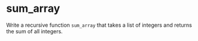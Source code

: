 # sum_array

Write a recursive function `sum_array` that takes a list of integers and returns the sum of all integers.
